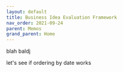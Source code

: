 ```yaml
---
layout: default
title: Business Idea Evaluation Framework
nav_order: 2021-09-24
parent: Memos
grand_parent: Home
---
```


blah baldj 

let's see if ordering by date works
